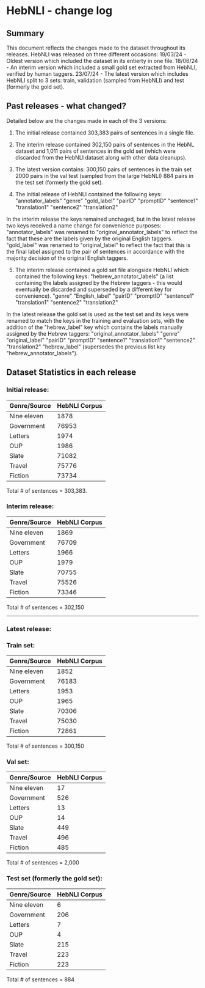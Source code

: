 # HebNLI - change log


## Summary
This document reflects the changes made to the dataset throughout its releases.
HebNLI was released on three different occasions:
19/03/24 - Oldest version which included the dataset in its entierty in one file.
18/06/24 - An interim version which included a small gold set extracted from HebNLI, verified by human taggers.
23/07/24 - The latest version which includes HebNLI split to 3 sets: train, validation (sampled from HebNLI) and test (formerly the gold set).



## Past releases - what changed?
Detailed below are the changes made in each of the 3 versions:

1. The initial release contained 303,383 pairs of sentences in a single file.
2. The interim release contained 302,150 pairs of sentences in the HebNL dataset and 1,011 pairs of sentences in the gold set (which were discarded from the HebNLI dataset along with other data cleanups).
3. The latest version contains: 300,150 pairs of sentences in the train set 
                                2000 pairs in the val test (sampled from the large HebNLI)
                                884 pairs in the test set (formerly the gold set).

4. The initial release of HebNLI contained the following keys:
"annotator_labels"
"genre"
"gold_label"
"pairID"
"promptID"
"sentence1"
"translation1"
"sentence2"
"translation2"

In the interim release the keys remained unchaged, but in the latest release two keys received a name change for convenience purposes:
"annotator_labels" was renamed to "original_annotator_labels" to reflect the fact that these are the labels given by the original English taggers.
"gold_label" was renamed to "original_label" to reflect the fact that this is the final label assigned to the pair of sentences in accordance with the majority decision of the original English taggers.

5. The interim release contained a gold set file alongside HebNLI which contained the following keys:
"hebrew_annotator_labels" (a list containing the labels assigned by the Hebrew taggers - this would eventually be discarded and superseded by a different key for convenience).
"genre"
"English_label"
"pairID"
"promptID"
"sentence1"
"translation1"
"sentence2"
"translation2"

In the latest release the gold set is used as the test set and its keys were renamed to match the keys in the training and evaluation sets, with the addition of the "hebrew_label" key which contains the labels manually assigned by the Hebrew taggers:
"original_annotator_labels"
"genre"
"original_label"
"pairID"
"promptID"
"sentence1"
"translation1"
"sentence2"
"translation2"
"hebrew_label" (supersedes the previous list key "hebrew_annotator_labels").


## Dataset Statistics in each release

### Initial release:                                                                             

| Genre/Source     |  HebNLI Corpus   |                 
|------------------|------------------|   
| Nine eleven      |   1878           |     
| Government       |   76953          |
| Letters          |   1974           |    
| OUP              |   1986           |    
| Slate            |   71082          |  
| Travel           |   75776          | 
| Fiction          |   73734          |              

Total # of sentences = 303,383.                      


### Interim release:                                                

| Genre/Source     |  HebNLI Corpus   |                
|------------------|------------------|
| Nine eleven      |   1869           |
| Government       |   76709          |
| Letters          |   1966           |
| OUP              |   1979           |
| Slate            |   70755          |
| Travel           |   75526          |
| Fiction          |   73346          |

Total # of sentences = 302,150


________________________________________________________________________________________________


### Latest release:

### Train set:                         

| Genre/Source     |  HebNLI Corpus   |             
|------------------|------------------|
| Nine eleven      |   1852           |
| Government       |   76183          |
| Letters          |   1953           |
| OUP              |   1965           |
| Slate            |   70306          |
| Travel           |   75030          |
| Fiction          |   72861          | 

Total # of sentences = 300,150                      


### Val set:                                 

| Genre/Source     |  HebNLI Corpus   |          
|------------------|------------------|  
| Nine eleven      |   17             |  
| Government       |   526            |   
| Letters          |   13             |   
| OUP              |   14             |  
| Slate            |   449            |  
| Travel           |   496            |  
| Fiction          |   485            |

Total # of sentences = 2,000 


### Test set (formerly the gold set):

| Genre/Source     |  HebNLI Corpus   |          
|------------------|------------------|  
| Nine eleven      |   6              |  
| Government       |   206            |   
| Letters          |   7              |   
| OUP              |   4              |  
| Slate            |   215            |  
| Travel           |   223            |  
| Fiction          |   223            |

Total # of sentences = 884
